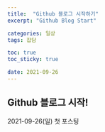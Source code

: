 ```yaml
---
title:  "Github 블로그 시작하기"
excerpt: "Github Blog Start"

categories: 일상
tags: 잡담

toc: true
toc_sticky: true

date: 2021-09-26
---
```


## Github 블로그 시작!
2021-09-26(일) 첫 포스팅

